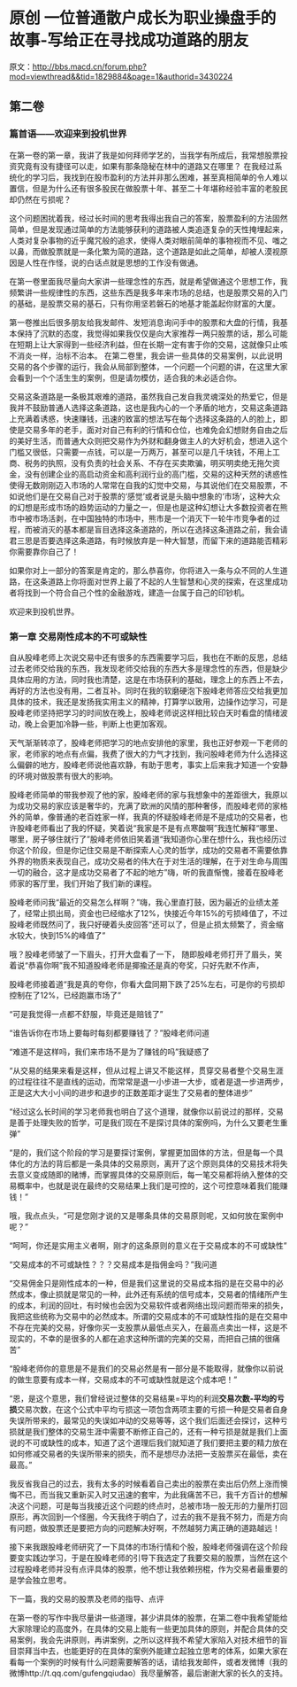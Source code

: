#  原创 一位普通散户成长为职业操盘手的故事-写给正在寻找成功道路的朋友  

原文：http://bbs.macd.cn/forum.php?mod=viewthread&&tid=1829884&page=1&authorid=3430224


## 第二卷

### 篇首语——欢迎来到投机世界

在第一卷的第一章，我讲了我是如何拜师学艺的，当我学有所成后，我常想股票投资究竟有没有捷径可以走，如果有那条隐秘在林中的道路又在哪里？
在我经过系统化的学习后，我找到在股市盈利的方法并非那么困难，甚至真相简单的令人难以置信，但是为什么还有很多股民在做股票十年、甚至二十年堪称经验丰富的老股民却仍然在亏损呢？

这个问题困扰着我，经过长时间的思考我得出我自己的答案，股票盈利的方法固然简单，但是发现通过简单的方法能够获利的道路被人类追逐复杂的天性掩埋起来，人类对复杂事物的近乎魔咒般的追求，使得人类对眼前简单的事物视而不见、嗤之以鼻，而做股票就是一条化繁为简的道路，这个道路是如此之简单，却被人漠视原因是人性在作怪，说的白话点就是思想的工作没有做通。

在第一卷里面我尽量向大家讲一些理念性的东西，就是希望做通这个思想工作，我频繁讲一些规律性的东西，这些东西是我多年来市场的总结，也是股票交易的入门的基础，是股票交易的基石，只有你用坚若磐石的地基才能盖起你财富的大厦。

第一卷推出后很多朋友给我发邮件、发短消息询问手中的股票和大盘的行情，我基本保持了沉默的态度，我觉得如果我仅仅是向大家推荐一两只股票的话，那么可能在短期上让大家得到一些经济利益，但在长期一定有害于你的交易，这就像只止咳不消炎一样，治标不治本。
在第二卷里，我会讲一些具体的交易案例，以此说明交易的各个步骤的运行，我会从局部到整体，一个问题一个问题的讲，在这里大家会看到一个个活生生的案例，但是请勿模仿，适合我的未必适合你。

交易这条道路是一条极其艰难的道路，虽然我自己发自我灵魂深处的热爱它，但是我并不鼓励普通人选择这条道路，这也是我内心的一个矛盾的地方，交易这条道路上充满着诱惑，快速赚钱，迅速的致富的想法写在每个选择这条路的人的脸上，即使是交易多年的老手，面对对自己有利的行情和仓位，也难免会幻想财务自由之后的美好生活，而普通大众则把交易作为外财和翻身做主人的大好机会，想进入这个门槛又很低，只需要一点钱，可以是一万两万，甚至可以是几千块钱，不用上工商、税务的执照，没有负责的社会关系、不存在买卖欺骗，明买明卖绝无拖欠资金，没有创建企业的高启动资金和高利润行业的高门槛，交易的这种天然的诱惑性使得无数刚刚迈入市场的人常常在自我的幻觉中交易，与其说他们在交易股票，不如说他们是在交易自己对于股票的‘感觉’或者说是头脑中想象的‘市场’，这种大众的幻想是形成市场的趋势运动的力量之一，但是也是这种幻想让大多数投资者在熊市中被市场活剥，在中国独特的市场中，熊市是一个消灭下一轮牛市竞争者的过程，而被消灭的基本都是盲目选择这条道路的，所以在选择这条道路之前，我会请君三思是否要选择这条道路，有时候放弃是一种大智慧，而留下来的道路能否精彩你需要靠你自己了！

如果你对上一部分的答案是肯定的，那么恭喜你，你将进入一条与众不同的人生道路，在这条道路上你将面对世界上最了不起的人生智慧和心灵的探索，在这里成功者将找到一个符合自己个性的金融游戏，建造一台属于自己的印钞机。

欢迎来到投机世界。

### 第一章 交易刚性成本的不可或缺性

自从股峰老师上次说交易中还有很多的东西需要学习后，我也在不断的反思，总结过去老师交给我的东西，我发现老师交给我的东西大多是理念性的东西，但是缺少具体应用的方法，同时我也清楚，这是在市场获利的基础，理念上的东西上不去，再好的方法也没有用，二者互补。同时在我的软磨硬泡下股峰老师答应交给我更加具体的技术，我还是发扬我实用主义的精神，打算学以致用，边操作边学习，可是股峰老师坚持把学习的时间放在晚上，股峰老师说这样相比较白天时看盘的情绪波动，晚上会更加冷静一些，判断上也更加客观。

天气渐渐转凉了，股峰老师把学习的地点安排他的家里，我也正好参观一下老师的家，老师家的地点有点偏，我费了很大的力气才找到，我问股峰老师为什么选择这么偏僻的地方，股峰老师说他喜欢静，有助于思考，事实上后来我才知道一个安静的环境对做股票有很大的影响。
   
股峰老师简单的带我参观了他的家，股峰老师的家与我想象中的差距很大，我原以为成功交易的家应该是奢华的，充满了欧洲的风情的那种奢侈，而股峰老师的家格外的简单，像普通的老百姓家一样，我真的怀疑股峰老师是不是成功的交易者，也许股峰老师看出了我的怀疑，笑着说“我家是不是有点寒酸啊”我连忙解释“哪里、哪里，房子够住就行了”股峰老师依旧笑着道“我知道你心里在想什么，我也经历过你这个阶段，但是你记住交易是不断探索人心灵的哲学，成功的交易者不需要依靠外界的物质来表现自己，成功交易者的伟大在于对生活的理解，在于对生命与周围一切的融合，这才是成功交易者了不起的地方”嗨，听的我直惭愧，接着在股峰老师家的客厅里，我们开始了我们新的课程。

股峰老师问我“最近的交易怎么样啊？”嗨，我心里直打鼓，因为最近的业绩太差了，经常止损出局，资金也已经缩水了12%，快接近今年15%的亏损峰值了，不过股峰老师既然问了，我只好硬着头皮回答“还可以了，但是止损太频繁了，资金缩水较大，快到15%的峰值了”

哦？股峰老师皱了一下眉头，打开大盘看了一下，
随即股峰老师打开了眉头，笑着说“恭喜你啊”我不知道股峰老师是揶揄还是真的夸奖，只好先默不作声，

股峰老师接着道“我是真的夸你，你看大盘同期下跌了25%左右，可是你的亏损却控制在了12%，已经跑赢市场了”

“可是我觉得一点都不舒服，毕竟还是赔钱了”

“谁告诉你在市场上要每时每刻都要赚钱了？”股峰老师问道

“难道不是这样吗，我们来市场不是为了赚钱的吗”我疑惑了

“从交易的结果来看是这样，但从过程上讲又不能这样，贯穿交易者整个交易生涯的过程往往不是直线的运动，而常常是退一小步进一大步，或者是退一步进两步，正是这大大小小间的进步和退步的正数差距才诞生了交易者的整体进步”

“经过这么长时间的学习老师我也明白了这个道理，就像你以前说过的那样，交易是善于处理失败的哲学，可是我们现在不是探讨具体的案例吗，为什么又要老生重弹”

“是的，我们这个阶段的学习是要探讨案例，掌握更加固体的方法，但是每一个具体化的方法的背后都是一条具体的交易原则，离开了这个原则具体的交易技术将失去意义变成随即的赌博，而掌握具体的交易原则后，每一笔交易都将纳入整体的交易概率中，也就是说在最终的交易结果上我们是可控的，这个可控意味着我们能赚钱！”

哦，我点点头，“可是您刚才说的又是哪条具体的交易原则呢，又如何放在案例中呢？”

“呵呵，你还是实用主义者啊，刚才的这条原则的意义在于交易成本的不可或缺性”

“交易成本的不可或缺性？？？交易成本是指佣金吗？”我问道

“交易佣金只是刚性成本的一种，但是我们这里说的交易成本指的是在交易中的必然成本，像止损就是常见的一种，此外还有系统的信号成本，交易者的情绪所产生的成本，利润的回吐，有时候也会因为交易软件或者网络出现问题而带来的损失，我把这些统称为交易中的必然成本。所谓的交易成本的不可或缺性指的是在交易中不存在完美的交易，好像你买一支股票从最低点买入，在最高点卖出一样，这是不现实的，不幸的是很多的人都在追求这种所谓的完美的交易，而把自己搞的很痛苦”

“股峰老师你的意思是不是我们的交易必然是有一部分是不能取得，就像你以前说的做生意要有成本一样，交易成本的不可或缺性就是这个成本吧！”

“恩，是这个意思，我们曾经说过整体的交易结果=平均的利润**交易次数-平均的亏损**交易次数，在这个公式中平均亏损这一项包含两项主要的亏损一种是交易者自身失误所带来的，最常见的失误如冲动的交易等等，这个我们后面还会探讨，这种亏损就是我们整体的交易生涯中需要不断修正自己的，还有一种亏损是就是我们上面说的不可或缺性的成本，知道了这个道理后我们就知道了我们要把主要的精力放在如何修减交易者的失误所带来的损失，而不是想尽办法把一支股票买在最低，卖在最高。”

我反省我自己的过去，我有太多的时候看着自己卖出的股票在卖出后仍然上涨而懊悔不已，而当我又重新买入时又迅速的套牢，为此我痛苦不已，我千方百计的想解决这个问题，可是每当我接近这个问题的终点时，总被市场一股无形的力量所打回原形，再次回到一个怪圈，今天我终于明白了，过去的我不是我不努力，而是方向有问题，做股票还是要把方向的问题解决好啊，不然越努力离正确的道路越远！

接下来我跟股峰老师研究了一下具体的市场行情和个股，股峰老师强调在这个阶段要变实践边学习，于是在股峰老师的引导下我选定了我要交易的股票，当然在这个过程股峰老师并没有点评具体的股票，他不想让我依赖拐棍，作为交易者最重要的是学会独立思考。


下一篇，我的交易的股票及老师的指导、点评

在第一卷的写作中我尽量讲一些道理，甚少讲具体的股票，在第二卷中我希望能给大家除理论的高度外，在具体的交易上能有一些更加具体的原则，并配合具体的交易案例，我会先讲原则，再讲案例，之所以这样我不希望大家陷入对技术细节的盲目崇拜当中去，也能更好的在具体的案例外能建立起独立思考的体系，如果大家在看每一个案例的时候有什么问题需要解答的话，请给我发邮件，或者发微博（我的微博http://t.qq.com/gufengqiudao）我尽量解答，最后谢谢大家的长久的支持。


